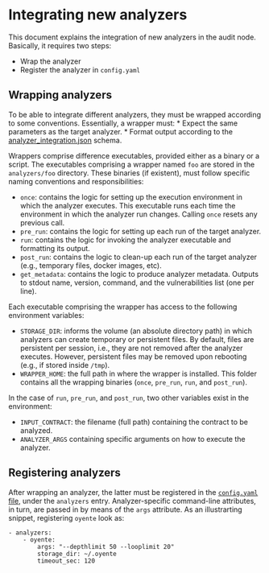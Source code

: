 # Integrating new analyzers

This document explains the integration of new analyzers in the audit node. Basically, it
requires two steps:

- Wrap the analyzer
- Register the analyzer in `config.yaml`

## Wrapping analyzers

To be able to integrate different analyzers, they must be wrapped according to some conventions.
Essentially, a wrapper must:
    * Expect the same parameters as the target analyzer.
    * Format output according to the [analyzer_integration.json](analyzer_integration.json) schema.
    
Wrappers comprise difference executables, provided either as a binary or a script. The executables
comprising a wrapper named `foo` are stored in the `analyzers/foo` directory. These binaries (if existent),
must follow specific naming conventions and responsibilities:

- `once`: contains the logic for setting up the execution environment in which the analyzer executes.
 This executable runs each time the environment in which the analyzer run changes. Calling `once` resets any previous call.
- `pre_run`: contains the logic for setting up each run of the target analyzer.
- `run`: contains the logic for invoking the analyzer executable and formatting its output.
- `post_run`: contains the logic to clean-up each run of the target analyzer (e.g., temporary files, docker images, etc).
- `get_metadata`: contains the logic to produce analyzer metadata. Outputs to stdout name, version, command, and the vulnerabilities list (one per line).

Each executable comprising the wrapper has access to the following environment variables:
- `STORAGE_DIR`: informs the volume (an absolute directory path) in which analyzers can create temporary or persistent files. By default, files are persistent per session, i.e., they are not removed after the analyzer executes. However, persistent
    files may be removed upon rebooting (e.g., if stored inside `/tmp`).
- `WRAPPER_HOME`: the full path in where the wrapper is installed. This folder contains all the wrapping binaries (`once`, `pre_run`, `run`, and `post_run`).


In the case of `run`, `pre_run`, and `post_run`, two other variables exist in the environment:
- `INPUT_CONTRACT`: the filename (full path) containing the contract to be analyzed.
- `ANALYZER_ARGS` containing specific arguments on how to execute the analyzer.

## Registering analyzers

After wrapping an analyzer, the latter must be registered in the [`config.yaml` file](../../config.yaml),
under the `analyzers` entry. Analyzer-specific command-line attributes, in turn, are passed in by means of the `args` attribute. As an illustrarting snippet, registering `oyente` look as:

```
- analyzers:
    - oyente:
        args: "--depthlimit 50 --looplimit 20"
        storage_dir: ~/.oyente
        timeout_sec: 120
```
